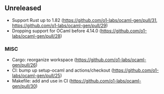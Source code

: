 ## Unreleased

- Support Rust up to 1.82 (https://github.com/o1-labs/ocaml-gen/pull/31,
  https://github.com/o1-labs/ocaml-gen/pull/29)
- Dropping support for OCaml before 4.14.0 (https://github.com/o1-labs/ocaml-gen/pull/28)

### MISC

- Cargo: reorganize workspace (https://github.com/o1-labs/ocaml-gen/pull/26)
- CI: bump up setup-ocaml and actions/checkout (https://github.com/o1-labs/ocaml-gen/pull/25)
- Makefile: add and use in CI (https://github.com/o1-labs/ocaml-gen/pull/30)

